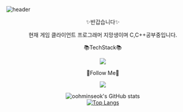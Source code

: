  ![header](https://capsule-render.vercel.app/api?type=slice&color=auto&height=200&section=header&text=oohminseok%20GitHub&fontSize=50)


<div align="center">


✨반갑습니다✨
 
현재 게임 클라이언트 프로그래머 지망생이며 C,C++공부중입니다.


📚TechStack📚

<img src="https://img.shields.io/badge/C++-00599C?style=for-the-flat&logo=C&logoColor=white">

 
 🌈Follow Me🌈

 <a href="mailto:osuk99670@gmail.com"><img src="https://img.shields.io/badge/Gmail-d14836?style=flat-square&logo=Gmail&logoColor=white&link=kimhyein7110@gmail.com"/></a>
</p>
 
 ![oohminseok's GitHub stats](https://github-readme-stats.vercel.app/api?username=oohminseok&show_icons=true&theme=dark)  
[![Top Langs](https://github-readme-stats.vercel.app/api/top-langs/?username=oohminseok&layout=compact)](https://github.com/oohminseok/github-readme-stats)
 
</div>






<!--
**oohminseok/oohminseok** is a ✨ _special_ ✨ repository because its `README.md` (this file) appears on your GitHub profile.


Here are some ideas to get you started:

- 🔭 I’m currently working on ...
- 🌱 I’m currently learning ...
- 👯 I’m looking to collaborate on ...
- 🤔 I’m looking for help with ...
- 💬 Ask me about ...
- 📫 How to reach me: ...
- 😄 Pronouns: ...
- ⚡ Fun fact: ...
-->
